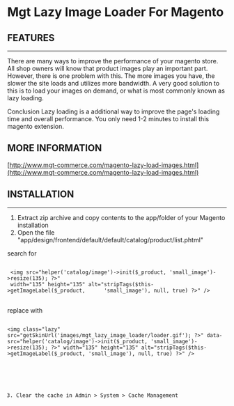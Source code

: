 Mgt Lazy Image Loader For Magento
====================================

## FEATURES
-----------------

There are many ways to improve the performance of your magento store. 
All shop owners will know that product images play an important part. 
However, there is one problem with this. 
The more images you have, the slower the site loads and utilizes more bandwidth. 
A very good solution to this is to load your images on demand, or what is most commonly known as lazy loading.

Conclusion
Lazy loading is a additional way to improve the page's loading time and overall performance. 
You only need 1-2 minutes to install this magento extension.

## MORE INFORMATION

[http://www.mgt-commerce.com/magento-lazy-load-images.html](http://www.mgt-commerce.com/magento-lazy-load-images.html)

## INSTALLATION
-----------------

1. Extract zip archive and copy contents to the app/folder of your Magento installation
2. Open the file "app/design/frontend/default/default/catalog/product/list.phtml"

search for
<pre>
<code>
 &lt;img src="<?php echo $this->helper('catalog/image')->init($_product, 'small_image')->resize(135); ?>"
 width="135" height="135" alt="<?php echo $this->stripTags($this->getImageLabel($_product,      'small_image'), null, true) ?>" /&gt;
</code>
</pre>


replace with
<pre>
<code>
&lt;img class="lazy" src="<?php echo $this->getSkinUrl('images/mgt_lazy_image_loader/loader.gif'); ?>" data-src="<?php echo $this->helper('catalog/image')->init($_product, 'small_image')->resize(135); ?>" width="135" height="135" alt="<?php echo $this->stripTags($this->getImageLabel($_product, 'small_image'), null, true) ?>" /&gt;
  </cody>
</pre>
    
3. Clear the cache in Admin > System > Cache Management